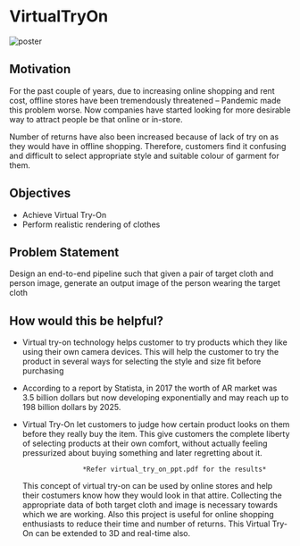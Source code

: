 # VirtualTryOn

![poster](https://user-images.githubusercontent.com/47136483/137844843-77942359-6212-4fdf-a155-c2737a9133ae.JPG)

## Motivation
 For the past couple of years, due to increasing online shopping and rent cost, offline
stores have been tremendously threatened – Pandemic made this problem worse.
Now companies have started looking for more desirable way to attract people be
that online or in-store.

 Number of returns have also been increased because of lack of try on as they would
have in offline shopping. Therefore, customers find it confusing and difficult to select
appropriate style and suitable colour of garment for them.

## Objectives
- Achieve Virtual Try-On
- Perform realistic rendering of clothes

## Problem Statement

Design an end-to-end pipeline such that given a pair of target cloth and person image,
generate an output image of the person wearing the target cloth

## How would this be helpful?
-  Virtual try-on technology helps customer to try products which they like using their
own camera devices. This will help the customer to try the product in several ways
for selecting the style and size fit before purchasing
-  According to a report by Statista, in 2017 the worth of AR market was 3.5 billion
dollars but now developing exponentially and may reach up to 198 billion dollars
by 2025.
- Virtual Try-On let customers to judge how certain product looks on them before
they really buy the item. This give customers the complete liberty of selecting products at their own comfort, without actually
feeling pressurized about buying something and later regretting about it.

                     *Refer virtual_try_on_ppt.pdf for the results*

    This concept of virtual try-on can be used by online stores and help their costumers know
how they would look in that attire. Collecting the appropriate data of both target cloth
and image is necessary towards which we are working. Also this project is useful for online
shopping enthusiasts to reduce their time and number of returns. This Virtual Try-On
can be extended to 3D and real-time also.

